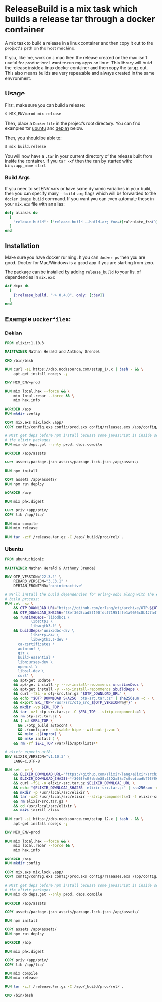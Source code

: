 # ReleaseBuild is a mix task which builds a release tar through a docker container

A mix task to build a release in a linux container and then copy it out to the
project's path on the host machine.

If you, like me, work on a mac then the release created on the mac isn't useful
for production: I want to run my apps on linux. This library will build the
release inside a linux docker container and then copy the tar.gz out.  This
also means builds are very repeatable and always created in the same
environment.

## Usage

First, make sure you can build a release:

```sh
$ MIX_ENV=prod mix release
```

Then, place a `Dockerfile` in the project’s root directory. You can find
examples for [ubuntu](#ubuntu) and [debian](#debian) below.

Then, you should be able to:

```sh
$ mix build.release
```

You will now have a `.tar` in your current directory of the release built from inside the container. If you `tar -xf` then the can by started with: `bin/:app_name start`

### Build Args

If you need to set ENV vars or have some dynamic varialbes in your build, then you can specify many `--build-arg` flags which will be forwarded to the `docker image build` command. If you want you can even automate these in your `mix.exs` file with an alias:

```ex
defp aliases do
  [
    "release.build": ["release.build --build-arg foo=#{calculate_foo()} --build-arg bar=abc"]
  ]
end
```

## Installation

Make sure you have docker running. If you can `docker ps` then you are good.
Docker for Mac/Windows is a good app if you are starting from zero.

The package can be installed by adding `release_build` to your list of
dependencies in `mix.exs`:

```elixir
def deps do
  [
    {:release_build, "~> 0.4.0", only: [:dev]}
  ]
end
```

## Example `Dockerfile`s:

### Debian

```Dockerfile
FROM elixir:1.10.3

MAINTAINER Nathan Herald and Anthony Drendel

CMD /bin/bash

RUN curl -sL https://deb.nodesource.com/setup_14.x | bash - && \
    apt-get install nodejs -y

ENV MIX_ENV=prod

RUN mix local.hex --force && \
    mix local.rebar --force && \
    mix hex.info

WORKDIR /app
RUN mkdir config

COPY mix.exs mix.lock /app/
COPY config/config.exs config/prod.exs config/releases.exs /app/config/

# Must get deps before npm install becuase some javascript is inside some of
# the elixir packages
RUN mix do deps.get --only prod, deps.compile

WORKDIR /app/assets

COPY assets/package.json assets/package-lock.json /app/assets/

RUN npm install

COPY assets /app/assets/
RUN npm run deploy

WORKDIR /app

RUN mix phx.digest

COPY priv /app/priv/
COPY lib /app/lib/

RUN mix compile
RUN mix release

RUN tar -zcf /release.tar.gz -C /app/_build/prod/rel/ .
```

### Ubuntu

```Dockerfile
FROM ubuntu:bionic

MAINTAINER Nathan Herald & Anthony Drendel

ENV OTP_VERSION="22.3.3" \
    REBAR3_VERSION="3.13.1" \
    DEBIAN_FRONTEND="noninteractive"

# We'll install the build dependencies for erlang-odbc along with the erlang
# build process:
RUN set -xe \
	&& OTP_DOWNLOAD_URL="https://github.com/erlang/otp/archive/OTP-${OTP_VERSION}.tar.gz" \
	&& OTP_DOWNLOAD_SHA256="58ef3623cad5f490fdc0719514fe1a9626c8b177a4fb8fa25b5bec0216693eb9" \
	&& runtimeDeps='libodbc1 \
			libsctp1 \
			libwxgtk3.0' \
	&& buildDeps='unixodbc-dev \
			libsctp-dev \
			libwxgtk3.0-dev \
      ca-certificates \
      autoconf \
      git \
      build-essential \
      libncurses-dev \
      openssl \
      libssl-dev \
      curl' \
	&& apt-get update \
	&& apt-get install -y --no-install-recommends $runtimeDeps \
	&& apt-get install -y --no-install-recommends $buildDeps \
	&& curl -fSL -o otp-src.tar.gz "$OTP_DOWNLOAD_URL" \
	&& echo "$OTP_DOWNLOAD_SHA256  otp-src.tar.gz" | sha256sum -c - \
	&& export ERL_TOP="/usr/src/otp_src_${OTP_VERSION%%@*}" \
	&& mkdir -vp $ERL_TOP \
	&& tar -xzf otp-src.tar.gz -C $ERL_TOP --strip-components=1 \
	&& rm otp-src.tar.gz \
	&& ( cd $ERL_TOP \
	  && ./otp_build autoconf \
	  && ./configure --disable-hipe --without-javac \
	  && make -j$(nproc) \
	  && make install ) \
	&& rm -rf $ERL_TOP /var/lib/apt/lists/*

# elixir expects utf8.
ENV ELIXIR_VERSION="v1.10.3" \
	LANG=C.UTF-8

RUN set -xe \
	&& ELIXIR_DOWNLOAD_URL="https://github.com/elixir-lang/elixir/archive/${ELIXIR_VERSION}.tar.gz" \
	&& ELIXIR_DOWNLOAD_SHA256="f3035fc5fdade35c3592a5fa7c8ee1aadb736f565c46b74b68ed7828b3ee1897" \
	&& curl -fSL -o elixir-src.tar.gz $ELIXIR_DOWNLOAD_URL \
	&& echo "$ELIXIR_DOWNLOAD_SHA256  elixir-src.tar.gz" | sha256sum -c - \
	&& mkdir -p /usr/local/src/elixir \
	&& tar -xzC /usr/local/src/elixir --strip-components=1 -f elixir-src.tar.gz \
	&& rm elixir-src.tar.gz \
	&& cd /usr/local/src/elixir \
	&& make install clean

RUN curl -sL https://deb.nodesource.com/setup_12.x | bash - && \
    apt-get install nodejs -y

ENV MIX_ENV=prod

RUN mix local.hex --force && \
    mix local.rebar --force && \
    mix hex.info

WORKDIR /app
RUN mkdir config

COPY mix.exs mix.lock /app/
COPY config/config.exs config/prod.exs config/releases.exs /app/config/

# Must get deps before npm install becuase some javascript is inside some of
# the elixir packages
RUN mix do deps.get --only prod, deps.compile

WORKDIR /app/assets

COPY assets/package.json assets/package-lock.json /app/assets/

RUN npm install

COPY assets /app/assets/
RUN npm run deploy

WORKDIR /app

RUN mix phx.digest

COPY priv /app/priv/
COPY lib /app/lib/

RUN mix compile
RUN mix release

RUN tar -zcf /release.tar.gz -C /app/_build/prod/rel/ .

CMD /bin/bash
```
